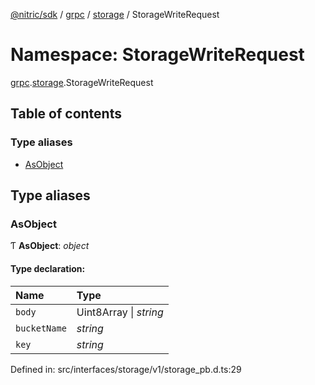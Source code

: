 [@nitric/sdk](../README.md) / [grpc](grpc.md) / [storage](grpc.storage.md) / StorageWriteRequest

# Namespace: StorageWriteRequest

[grpc](grpc.md).[storage](grpc.storage.md).StorageWriteRequest

## Table of contents

### Type aliases

- [AsObject](grpc.storage.storagewriterequest.md#asobject)

## Type aliases

### AsObject

Ƭ **AsObject**: *object*

#### Type declaration:

Name | Type |
:------ | :------ |
`body` | Uint8Array \| *string* |
`bucketName` | *string* |
`key` | *string* |

Defined in: src/interfaces/storage/v1/storage_pb.d.ts:29
